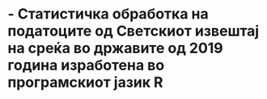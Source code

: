 # - Статистичка обработка на податоците од Светскиот извештај на среќа во државите од 2019 година изработена во програмскиот јазик R
